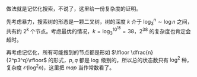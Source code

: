 做法就是记忆化搜索，不说了，这里给一份复杂度的证明。

先考虑暴力，搜索树的形态是一颗二叉树，树的深度 $k$ 介于 $\log_3^n\sim \log n$ 之间，共有约 $2^k$ 个节点。考虑最优的情况，$k=\log_3^{10^{18}}=38$，$2^{38}$ 的复杂度也肯定会超时。

再考虑记忆化，所有可能搜到的节点都是形如 $\lfloor \dfrac{n}{2^p3^q}\rfloor$ 的形式，$p,q$ 都是 $\log$ 级别的，所以总的状态数只有 $\log^2$ 种，复杂度 $\mathcal O(\log^2 n)$，这里把 $map$ 当作常数看了。